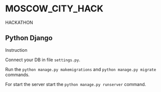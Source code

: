 # MOSCOW_CITY_HACK
HACKATHON


## Python Django

Instruction

Connect your DB in file `settings.py`.

Run the `python manage.py makemigrations` and `python manage.py migrate` commands.

For start the server start the `python manage.py runserver` command.
